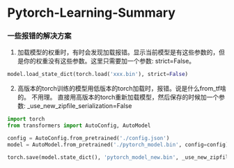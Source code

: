 # Pytorch-Learning-Summary
### 一些报错的解决方案
1. 加载模型的权重时，有时会发现加载报错。显示当前模型是有这些参数的，但是你的权重没有这些参数。这里只需要加一个参数: strict=False。
```python
model.load_state_dict(torch.load('xxx.bin'), strict=False) 
```
2. 高版本的torch训练的模型用低版本的torch加载时，报错。说是什么from_tf啥的。 不用理。 直接用高版本的torch重新加载模型，然后保存的时候加一个参数: _use_new_zipfile_serialization=False
```python
import torch
from transformers import AutoConfig, AutoModel

config = AutoConfig.from_pretrained('./config.json')
model = AutoModel.from_pretrained('./pytorch_model.bin', config=config)

torch.save(model.state_dict(), 'pytorch_model_new.bin', _use_new_zipfile_serialization=False)
```

